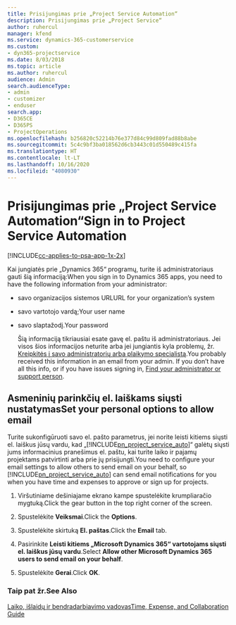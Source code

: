 ```yaml
---
title: Prisijungimas prie „Project Service Automation“
description: Prisijungimas prie „Project Service“
author: ruhercul
manager: kfend
ms.service: dynamics-365-customerservice
ms.custom:
- dyn365-projectservice
ms.date: 8/03/2018
ms.topic: article
ms.author: ruhercul
audience: Admin
search.audienceType:
- admin
- customizer
- enduser
search.app:
- D365CE
- D365PS
- ProjectOperations
ms.openlocfilehash: b256820c52214b76e377d84c99d809fad88b8abe
ms.sourcegitcommit: 5c4c9bf3ba018562d6cb3443c01d550489c415fa
ms.translationtype: HT
ms.contentlocale: lt-LT
ms.lasthandoff: 10/16/2020
ms.locfileid: "4080930"
---
```

# <a name="sign-in-to-project-service-automation"></a><span data-ttu-id="dc31b-103">Prisijungimas prie „Project Service Automation“</span><span class="sxs-lookup"><span data-stu-id="dc31b-103">Sign in to Project Service Automation</span></span>

[!INCLUDE[cc-applies-to-psa-app-1x-2x](../includes/cc-applies-to-psa-app-1x-2x.md)]

<span data-ttu-id="dc31b-104">Kai jungiatės prie „Dynamics 365“ programų, turite iš administratoriaus gauti šią informaciją:</span><span class="sxs-lookup"><span data-stu-id="dc31b-104">When you sign in to Dynamics 365 apps, you need to have the following information from your administrator:</span></span>  
  
- <span data-ttu-id="dc31b-105">savo organizacijos sistemos URL</span><span class="sxs-lookup"><span data-stu-id="dc31b-105">URL for your organization’s system</span></span>  
  
- <span data-ttu-id="dc31b-106">savo vartotojo vardą;</span><span class="sxs-lookup"><span data-stu-id="dc31b-106">Your user name</span></span>  
  
- <span data-ttu-id="dc31b-107">savo slaptažodį.</span><span class="sxs-lookup"><span data-stu-id="dc31b-107">Your password</span></span>  
  
  <span data-ttu-id="dc31b-108">Šią informaciją tikriausiai esate gavę el. paštu iš administratoriaus. Jei visos šios informacijos neturite arba jei jungiantis kyla problemų, žr. [Kreipkitės į savo administratorių arba plaikymo specialistą](https://docs.microsoft.com/dynamics365/customerengagement/on-premises/basics/find-administrator-support).</span><span class="sxs-lookup"><span data-stu-id="dc31b-108">You probably received this information in an email from your admin. If you don’t have all this info, or if you have issues signing in, [Find your administrator or support person](https://docs.microsoft.com/dynamics365/customerengagement/on-premises/basics/find-administrator-support).</span></span>  
  
## <a name="set-your-personal-options-to-allow-email"></a><span data-ttu-id="dc31b-109">Asmeninių parinkčių el. laiškams siųsti nustatymas</span><span class="sxs-lookup"><span data-stu-id="dc31b-109">Set your personal options to allow email</span></span>  
 <span data-ttu-id="dc31b-110">Turite sukonfigūruoti savo el. pašto parametrus, jei norite leisti kitiems siųsti el. laiškus jūsų vardu, kad „[!INCLUDE[pn_project_service_auto](../includes/pn-project-service-auto.md)]“ galėtų siųsti jums informacinius pranešimus el. paštu, kai turite laiko ir pajamų projektams patvirtinti arba prie jų prisijungti.</span><span class="sxs-lookup"><span data-stu-id="dc31b-110">You need to configure your email settings to allow others to send email on your behalf, so [!INCLUDE[pn_project_service_auto](../includes/pn-project-service-auto.md)] can send email notifications for you when you have time and expenses to approve or sign up for projects.</span></span>  
  
1.  <span data-ttu-id="dc31b-111">Viršutiniame dešiniajame ekrano kampe spustelėkite krumpliaračio mygtuką.</span><span class="sxs-lookup"><span data-stu-id="dc31b-111">Click the gear button in the top right corner of the screen.</span></span>  
  
2.  <span data-ttu-id="dc31b-112">Spustelėkite **Veiksmai**.</span><span class="sxs-lookup"><span data-stu-id="dc31b-112">Click the **Options**.</span></span>  
  
3.  <span data-ttu-id="dc31b-113">Spustelėkite skirtuką **El. paštas**.</span><span class="sxs-lookup"><span data-stu-id="dc31b-113">Click the **Email** tab.</span></span>  
  
4.  <span data-ttu-id="dc31b-114">Pasirinkite **Leisti kitiems „Microsoft Dynamics 365“ vartotojams siųsti el. laiškus jūsų vardu**.</span><span class="sxs-lookup"><span data-stu-id="dc31b-114">Select **Allow other Microsoft Dynamics 365 users to send email on your behalf**.</span></span>  
  
5.  <span data-ttu-id="dc31b-115">Spustelėkite **Gerai**.</span><span class="sxs-lookup"><span data-stu-id="dc31b-115">Click **OK**.</span></span>  
  
### <a name="see-also"></a><span data-ttu-id="dc31b-116">Taip pat žr.</span><span class="sxs-lookup"><span data-stu-id="dc31b-116">See Also</span></span>  
 [<span data-ttu-id="dc31b-117">Laiko, išlaidų ir bendradarbiavimo vadovas</span><span class="sxs-lookup"><span data-stu-id="dc31b-117">Time, Expense, and Collaboration Guide</span></span>](../psa/time-expense-collaboration-guide.md)
